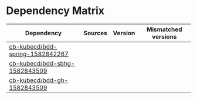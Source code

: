 # Dependency Matrix

Dependency | Sources | Version | Mismatched versions
---------- | ------- | ------- | -------------------
[cb-kubecd/bdd-spring-1582842267](https://github.com/cb-kubecd/bdd-spring-1582842267.git) |  | []() | 
[cb-kubecd/bdd-sbhg-1582843509](https://github.com/cb-kubecd/bdd-sbhg-1582843509.git) |  | []() | 
[cb-kubecd/bdd-gh-1582843509](https://github.com/cb-kubecd/bdd-gh-1582843509.git) |  | []() | 
